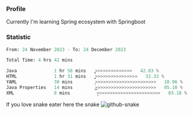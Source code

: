 ### Profile 

Currently I'm learning Spring ecosystem with Springboot

### Statistic
<!--START_SECTION:waka-->

```python
From: 24 November 2023 - To: 24 December 2023

Total Time: 4 hrs 42 mins

Java              1 hr 58 mins    ͎͎͎͎͎͎͎͎͎͎̦>>>>>>>>>>>>>>   42.03 %
HTML              1 hr 31 mins    ͎͎͎͎͎͎͎͎͙>>>>>>>>>>>>>>>>   32.32 %
YAML              30 mins         ͎͎>>>>>>>>>>>>>>>>>>>>>>>   10.96 %
Java Properties   14 mins         ͎͜>>>>>>>>>>>>>>>>>>>>>>>   05.10 %
XML               8 mins          ̞>>>>>>>>>>>>>>>>>>>>>>>>   03.18 %
```

<!--END_SECTION:waka-->

If you love snake eater here the snake 
<picture>
  <source media="(prefers-color-scheme: dark)" srcset="https://github.com/pradana4648/pradana4648/blob/c0566a83ca6ea5f2e46bab00e717c4c82b4b5c4c/github-contribution-grid-snake-dark.svg" />
  <source media="(prefers-color-scheme: light)" srcset="https://github.com/pradana4648/pradana4648/blob/c0566a83ca6ea5f2e46bab00e717c4c82b4b5c4c/github-contribution-grid-snake.svg" />
  <img alt="github-snake" src="https://github.com/pradana4648/pradana4648/blob/c0566a83ca6ea5f2e46bab00e717c4c82b4b5c4c/github-contribution-grid-snake.svg" />
</picture>
